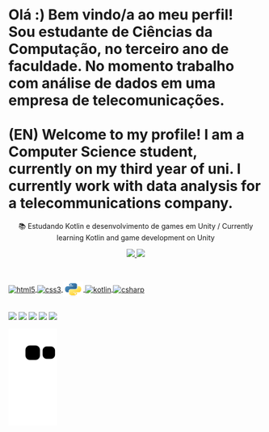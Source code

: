<div>
<h1> Olá :) Bem vindo/a ao meu perfil! Sou estudante de Ciências da Computação, no terceiro ano de faculdade. No momento trabalho com análise de dados em uma empresa de telecomunicações. <br>
<br>  
(EN) Welcome to my profile! I am a Computer Science student, currently on my third year of uni. I currently work with data analysis for a telecommunications company.</h1>
<p style="text-align:center;"> 📚 Estudando Kotlin e desenvolvimento de games em Unity / Currently learning Kotlin and game development on Unity </p>
</div>



<div align="center">
  <a href="https://github.com/GuiGuidugli">
  <img height="150em" src="https://github-readme-stats.vercel.app/api?username=GuiGuidugli&show_icons=true&theme=dracula&include_all_commits=true&count_private=true"/>
  <img height="150em" src="https://github-readme-stats.vercel.app/api/top-langs/?username=GuiGuidugli&layout=compact&langs_count=7&theme=dracula"/>
</div>
    
  ##  

<div style="display: inline_block"><br>
  <img align="center" height="30" width="40" alt="html5 "src="https://cdn.jsdelivr.net/gh/devicons/devicon/icons/html5/html5-original.svg"/>
  <img align="center" height="30" width="40" alt="css3" src="https://cdn.jsdelivr.net/gh/devicons/devicon/icons/css3/css3-original.svg"/>
  <img align="center" height="30" width="40" alt="python" src="https://raw.githubusercontent.com/devicons/devicon/master/icons/python/python-original.svg"/> 
  <img align="center" height="30" width="40" alt="kotlin "src="https://cdn.jsdelivr.net/gh/devicons/devicon@latest/icons/kotlin/kotlin-original.svg"/>
  <img align="center" height="30" width="40" alt="csharp" src="https://cdn.jsdelivr.net/gh/devicons/devicon@latest/icons/csharp/csharp-original.svg"/>      
</div>  

##

<div> 
  <a href="https://www.youtube.com/channel/UCV1aK2Q98yy8Mdry2Gyeoqg" target="_blank"><img src="https://img.shields.io/badge/YouTube-FF0000?style=for-the-badge&logo=youtube&logoColor=white" target="_blank"></a>
  <a href="https://www.instagram.com/gui.guidugli" target="_blank"><img src="https://img.shields.io/badge/-Instagram-%23E4405F?style=for-the-badge&logo=instagram&logoColor=white" target="_blank"></a>
  <a href="https://www.twitch.tv/guilhermeguidugli" target="_blank"><img src="https://img.shields.io/badge/Twitch-9146FF?style=for-the-badge&logo=twitch&logoColor=white" target="_blank"></a>
  <a href = "mailto:guilhermegb2012@gmail.com"><img src="https://img.shields.io/badge/-Gmail-%23333?style=for-the-badge&logo=gmail&logoColor=white" target="_blank"></a>
  <a href="https://www.linkedin.com/in/guilherme-guidugli-borges-883890153/" target="_blank"><img src="https://img.shields.io/badge/-LinkedIn-%230077B5?style=for-the-badge&logo=linkedin&logoColor=white" target="_blank"></a> 
  
  ![snake gif](https://github.com/GuiGuidugli/GuiGuidugli/blob/output/github-contribution-grid-snake.svg)
  
</div>  
